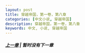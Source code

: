```yaml
---
layout: post
title: 穿越帝国，第一卷，第八章
categories: [中文小说, 穿越帝国]
description: 穿越帝国，第一卷，第八章
keywords: 中文, 小说, 穿越帝国
---
```


##### [上一章](/../../2020/03/08/TimeTravellerEmpire-1-7/) | 暂时没有下一章